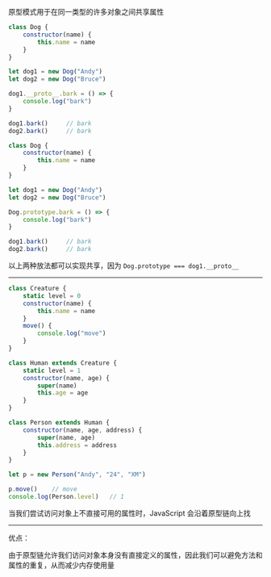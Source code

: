 原型模式用于在同一类型的许多对象之间共享属性


```javascript
class Dog {
	constructor(name) {
		this.name = name
	}
}

let dog1 = new Dog("Andy")
let dog2 = new Dog("Bruce")

dog1.__proto__.bark = () => {
	console.log("bark")
}

dog1.bark()     // bark
dog2.bark()     // bark
```

```javascript
class Dog {
	constructor(name) {
		this.name = name
	}
}

let dog1 = new Dog("Andy")
let dog2 = new Dog("Bruce")

Dog.prototype.bark = () => {
	console.log("bark")
}

dog1.bark()     // bark
dog2.bark()     // bark
```

以上两种放法都可以实现共享，因为 `Dog.prototype === dog1.__proto__`

---

```javascript
class Creature {
	static level = 0
	constructor(name) {
		this.name = name
	}
	move() {
		console.log("move")
	}
}

class Human extends Creature {
	static level = 1
	constructor(name, age) {
		super(name)
		this.age = age
	}
}

class Person extends Human {
	constructor(name, age, address) {
		super(name, age)
		this.address = address
	}
}

let p = new Person("Andy", "24", "XM")

p.move()    // move
console.log(Person.level)   // 1
```

当我们尝试访问对象上不直接可用的属性时，JavaScript 会沿着原型链向上找

---
优点：

由于原型链允许我们访问对象本身没有直接定义的属性，因此我们可以避免方法和属性的重复，从而减少内存使用量